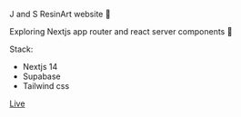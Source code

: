 J and S ResinArt website 🌼

Exploring Nextjs app router and react server components 🎉

Stack:
 - Nextjs 14
 - Supabase
 - Tailwind css

[Live](https://jands.vercel.app/)
